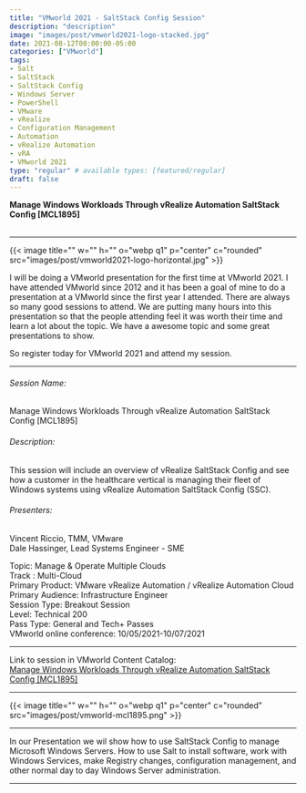 ```yaml
---
title: "VMworld 2021 - SaltStack Config Session"
description: "description"
image: "images/post/vmworld2021-logo-stacked.jpg"
date: 2021-08-12T00:00:00-05:00
categories: ["VMworld"]
tags:
- Salt
- SaltStack
- SaltStack Config
- Windows Server
- PowerShell
- VMware
- vRealize
- Configuration Management
- Automation
- vRealize Automation
- vRA
- VMworld 2021
type: "regular" # available types: [featured/regular]
draft: false
---
```


<div>
  <b>Manage Windows Workloads Through vRealize Automation SaltStack Config [MCL1895]</b>
</div>
<div>
  <br>
</div>

---

{{< image title="" w="" h="" o="webp q1" p="center" c="rounded" src="images/post/vmworld2021-logo-horizontal.jpg" >}}

I will be doing a VMworld presentation for the first time at VMworld 2021. I have attended VMworld since 2012 and it has been a goal of mine to do a presentation at a VMworld since the first year I attended.  There are always so many good sessions to attend. We are putting many hours into this presentation so that the people attending feel it was worth their time and learn a lot about the topic. We have a awesome topic and some great presentations to show.  

So register today for VMworld 2021 and attend my session.  

---

###### Session Name:
Manage Windows Workloads Through vRealize Automation SaltStack Config [MCL1895]

###### Description:
This session will include an overview of vRealize SaltStack Config and see how a customer in the healthcare vertical is managing their fleet of Windows systems using vRealize Automation SaltStack Config (SSC).

###### Presenters:
Vincent Riccio, TMM, VMware  
Dale Hassinger, Lead Systems Engineer - SME  

Topic: Manage & Operate Multiple Clouds  
Track : Multi-Cloud  
Primary Product: VMware vRealize Automation / vRealize Automation Cloud  
Primary Audience: Infrastructure Engineer  
Session Type: Breakout Session  
Level: Technical 200  
Pass Type: General and Tech+ Passes  
VMworld online conference: 10/05/2021-10/07/2021

---

Link to session in VMworld Content Catalog:  
<a href="https://www.vmware.com/vmworld/en/video-library/video-landing.html?sessionid=1621001698288001Ro2y&videoId=6274088354001" target="_blank">Manage Windows Workloads Through vRealize Automation SaltStack Config [MCL1895]</a>

---

{{< image title="" w="" h="" o="webp q1" p="center" c="rounded" src="images/post/vmworld-mcl1895.png" >}}

---

In our Presentation we wil show how to use SaltStack Config to manage Microsoft Windows Servers. How to use Salt to install software, work with Windows Services, make Registry changes, configuration management, and other normal day to day Windows Server administration.  

---